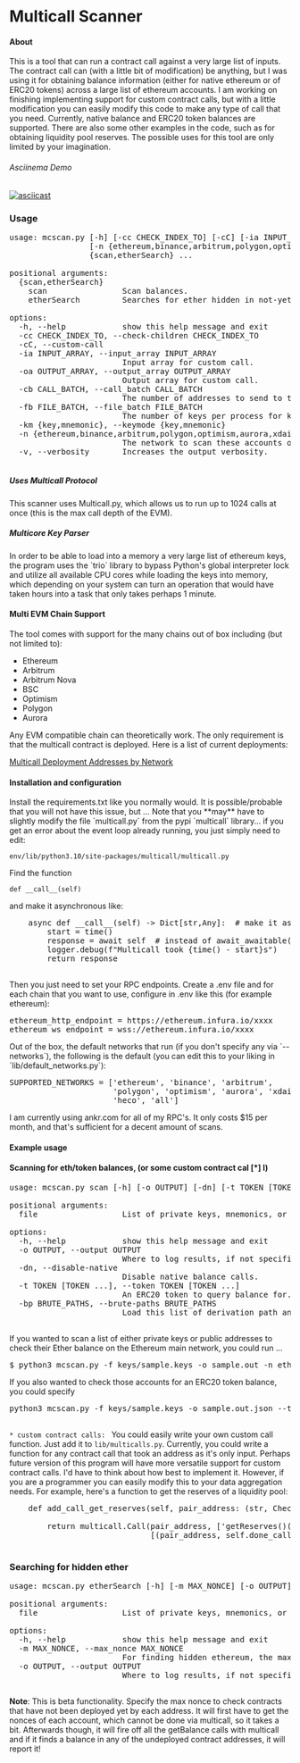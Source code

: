 # Multicall Scanner

#### About
<p>
This is a tool that can run a contract call against a very large list of inputs. The contract call 
can (with a little bit of modification) be anything, but I was using it for obtaining balance information 
(either for native ethereum or of ERC20 tokens) across a large list of ethereum accounts. 
I am working on finishing implementing support for custom contract calls, but with a little modification you 
can easily modify this code to make any type of call that you need. 
Currently, native balance and ERC20 token balances are supported. There are also some other examples in 
the code, such as for obtaining liquidity pool reserves. The possible uses for this tool are only limited by 
your imagination.

</p>

###### Asciinema Demo
[![asciicast](https://asciinema.org/a/QOSaUu7kLOStynw84B9r0zkFj.svg)](https://asciinema.org/a/QOSaUu7kLOStynw84B9r0zkFj)


### Usage

<pre>
usage: mcscan.py [-h] [-cc CHECK_INDEX_TO] [-cC] [-ia INPUT_ARRAY] [-oa OUTPUT_ARRAY] [-cb CALL_BATCH] [-fb FILE_BATCH] [-km {key,mnemonic}]
                 [-n {ethereum,binance,arbitrum,polygon,optimism,aurora,xdai,heco,all} [{ethereum,binance,arbitrum,polygon,optimism,aurora,xdai,heco,all} ...]] [-v]
                 {scan,etherSearch} ...

positional arguments:
  {scan,etherSearch}
    scan                Scan balances.
    etherSearch         Searches for ether hidden in not-yet-generated contracts.

options:
  -h, --help            show this help message and exit
  -cc CHECK_INDEX_TO, --check-children CHECK_INDEX_TO
  -cC, --custom-call
  -ia INPUT_ARRAY, --input_array INPUT_ARRAY
                        Input array for custom call.
  -oa OUTPUT_ARRAY, --output_array OUTPUT_ARRAY
                        Output array for custom call.
  -cb CALL_BATCH, --call_batch CALL_BATCH
                        The number of addresses to send to the smart contract at a time.
  -fb FILE_BATCH, --file_batch FILE_BATCH
                        The number of keys per process for key loading
  -km {key,mnemonic}, --keymode {key,mnemonic}
  -n {ethereum,binance,arbitrum,polygon,optimism,aurora,xdai,heco,all} [{ethereum,binance,arbitrum,polygon,optimism,aurora,xdai,heco,all} ...], --networks {ethereum,binance,arbitrum,polygon,optimism,aurora,xdai,heco,all} [{ethereum,binance,arbitrum,polygon,optimism,aurora,xdai,heco,all} ...]
                        The network to scan these accounts on.
  -v, --verbosity       Increases the output verbosity.

</pre>


##### Uses Multicall Protocol

<p>
This scanner uses Multicall.py, which allows us to run up to 1024 calls at once (this is the max 
call depth of the EVM). 
</p>

##### Multicore Key Parser

<p>
In order to be able to load into a memory a very large list of ethereum keys, the program uses 
the `trio` library to bypass Python's global interpreter lock and utilize all available CPU 
cores while loading the keys into memory, which depending on your system can turn an operation 
that would have taken hours into a task that only takes perhaps 1 minute. 
</p>


#### Multi EVM Chain Support

<p>
The tool comes with support for the many chains out of box including (but not limited to):
</p>
 
- Ethereum
- Arbitrum
- Arbitrum Nova
- BSC
- Optimism
- Polygon
- Aurora

<p>
Any EVM compatible chain can theoretically work. The only requirement is that the multicall contract is deployed.
Here is a list of current deployments:

[Multicall Deployment Addresses by Network](https://github.com/banteg/multicall.py/blob/master/multicall/constants.py)

</p>

#### Installation and configuration

<p>
Install the requirements.txt like you normally would. It is possible/probable that you
will not have this issue, but ... Note that you **may** have to slightly 
modify the file `multicall.py` from the pypi `multicall` library... if you get an error about
the event loop already running, you just simply need to edit: 

`env/lib/python3.10/site-packages/multicall/multicall.py`  

Find the function  

 `def __call__(self)` 
 

and make it asynchronous like:


<pre>
    async def __call__(self) -> Dict[str,Any]:  # make it async
        start = time()
        response = await self  # instead of await_awaitable(self)
        logger.debug(f"Multicall took {time() - start}s")
        return response
    
</pre>

<p>
Then you just need to set your RPC endpoints. Create a .env file and for each chain that you want 
to use, configure in .env like this (for example ethereum):
</p>

<pre>
ethereum_http_endpoint = https://ethereum.infura.io/xxxx
ethereum_ws_endpoint = wss://ethereum.infura.io/xxxx
</pre>

<p>
Out of the box, the default networks that run (if you don't specify any via `--networks`), the following 
is the default (you can edit this to your liking in `lib/default_networks.py`):
</p>
<pre>
SUPPORTED_NETWORKS = ['ethereum', 'binance', 'arbitrum',
                      'polygon', 'optimism', 'aurora', 'xdai',
                      'heco', 'all']
</pre>

<p>
I am currently using ankr.com for all of my RPC's. It only costs $15 per month, and that's sufficient 
for a decent amount of scans.
</p>

#### Example usage

#### Scanning for eth/token balances, (or some custom contract cal [*] l)
<pre>
usage: mcscan.py scan [-h] [-o OUTPUT] [-dn] [-t TOKEN [TOKEN ...]] [-bp BRUTE_PATHS] file

positional arguments:
  file                  List of private keys, mnemonics, or public addresses.

options:
  -h, --help            show this help message and exit
  -o OUTPUT, --output OUTPUT
                        Where to log results, if not specified a file will be generated.
  -dn, --disable-native
                        Disable native balance calls.
  -t TOKEN [TOKEN ...], --token TOKEN [TOKEN ...]
                        An ERC20 token to query balance for. May be specified multiple times.
  -bp BRUTE_PATHS, --brute-paths BRUTE_PATHS
                        Load this list of derivation path and brute force the mnemonics.

</pre>
<p>
If you wanted to scan a list of either private keys or public addresses to check their 
Ether balance on the Ethereum main network, you could run ... 
</p>
<pre>
$ python3 mcscan.py -f keys/sample.keys -o sample.out -n ethereum 
</pre>

<p>
If you also wanted to check those accounts for an ERC20 token balance, you could specify

<pre>
python3 mcscan.py -f keys/sample.keys -o sample.out.json --token 0xdAC17F958D2ee523a2206206994597C13D831ec7`

</pre>

<p>

`* custom contract calls: `
You could easily write your own custom call function. Just add it to `lib/multicalls.py`. Currently, 
you could write a function for any contract call that took an address as it's only input. Perhaps 
future version of this program will have more versatile support for custom contract calls. I'd have to 
think about how best to implement it. However, if you are a programmer you can easily modify this 
to your data aggregation needs. For example, here's a function to get the reserves of a liquidity pool:
</p>

<pre>
    def add_call_get_reserves(self, pair_address: (str, ChecksumAddress)):
        
        return multicall.Call(pair_address, ['getReserves()((uint112,uint112,uint32))'],
                              [(pair_address, self.done_callback)])
        
</pre>

### Searching for hidden ether
<pre>
usage: mcscan.py etherSearch [-h] [-m MAX_NONCE] [-o OUTPUT] file

positional arguments:
  file                  List of private keys, mnemonics, or public addresses.

options:
  -h, --help            show this help message and exit
  -m MAX_NONCE, --max_nonce MAX_NONCE
                        For finding hidden ethereum, the max amount of future nonces to calculate and check.
  -o OUTPUT, --output OUTPUT
                        Where to log results, if not specified a file will be generated.

</pre>
<p>

**Note**: This is beta functionality. Specify the max nonce to check contracts that have not 
been deployed yet by each address. It will first have to get the nonces of each account, which cannot 
be done via multicall, so it takes a bit. Afterwards though, it will fire off all the getBalance calls 
with multicall and if it finds a balance in any of the undeployed contract addresses, it will report it!

</p>




